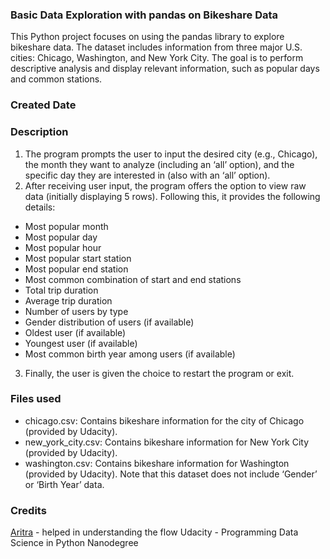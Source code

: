 ### Basic Data Exploration with pandas on Bikeshare Data
This Python project focuses on using the pandas library to explore bikeshare data. The dataset includes information from three major U.S. cities: Chicago, Washington, and New York City. The goal is to perform descriptive analysis and display relevant information, such as popular days and common stations.

### Created Date 

### Description
1. The program prompts the user to input the desired city (e.g., Chicago), the month they want to analyze (including an ‘all’ option), and the specific day they are interested in (also with an ‘all’ option).
2. After receiving user input, the program offers the option to view raw data (initially displaying 5 rows). Following this, it provides the following details:
 - Most popular month
 - Most popular day
 - Most popular hour
 - Most popular start station
 - Most popular end station
 - Most common combination of start and end stations
 - Total trip duration
 - Average trip duration
 - Number of users by type
 - Gender distribution of users (if available)
 - Oldest user (if available)
 - Youngest user (if available)
 - Most common birth year among users (if available)
3. Finally, the user is given the choice to restart the program or exit.

### Files used
 - chicago.csv: Contains bikeshare information for the city of Chicago (provided by Udacity).
 - new_york_city.csv: Contains bikeshare information for New York City (provided by Udacity).
 - washington.csv: Contains bikeshare information for Washington (provided by Udacity). Note that this dataset does not include ‘Gender’ or ‘Birth Year’ data.

### Credits
[Aritra](https://github.com/Aritra96/bikeshare-project) - helped in understanding the flow
Udacity - Programming Data Science in Python Nanodegree 
